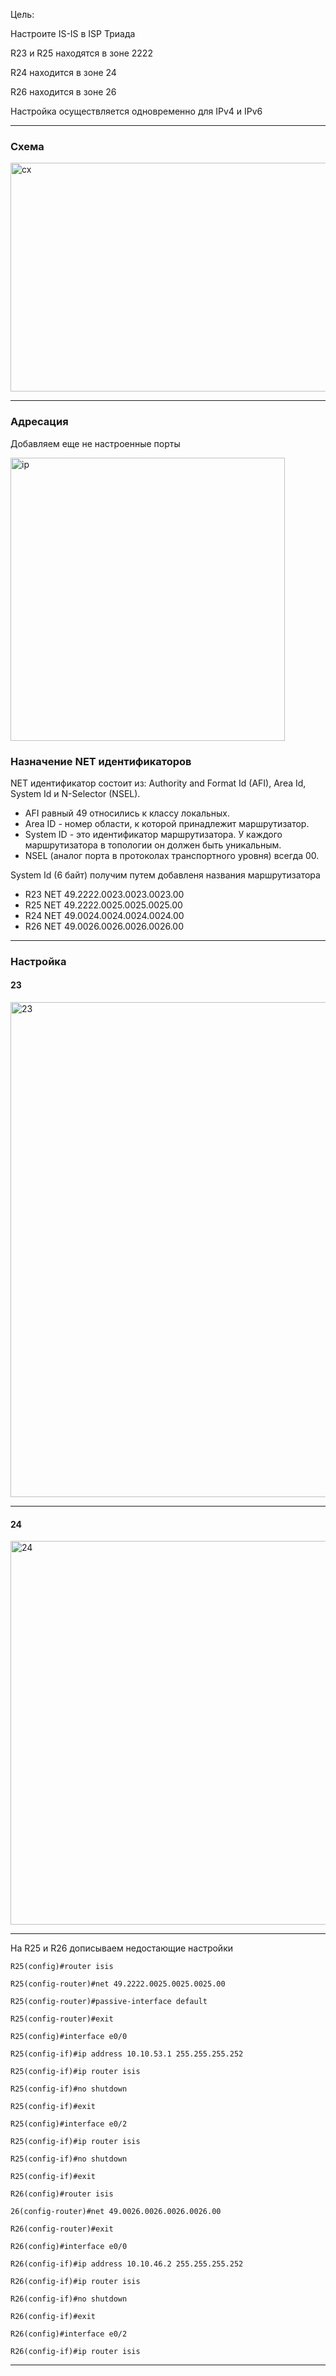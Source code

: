 Цель: 

Настроите IS-IS в ISP Триада

R23 и R25 находятся в зоне 2222

R24 находится в зоне 24

R26 находится в зоне 26

Настройка осуществляется одновременно для IPv4 и IPv6


---
### Схема

<img width="510" height="366" alt="сх" src="https://github.com/user-attachments/assets/03c3c660-0956-46da-83b3-b19deb813717" />

---
### Адресация

Добавляем еще не настроенные порты

<img width="439" height="453" alt="ip" src="https://github.com/user-attachments/assets/649c59e6-4c58-457a-96c4-e8a53253b62d" />



### Назначение NET идентификаторов
NET идентификатор состоит из: Authority and Format Id (AFI), Area Id, System Id и N-Selector (NSEL).

* AFI равный 49 относились к классу локальных.
* Area ID - номер области, к которой принадлежит маршрутизатор.
* System ID - это идентификатор маршрутизатора. У каждого маршрутизатора в топологии он должен быть уникальным.
* NSEL (аналог порта в протоколах транспортного уровня) всегда 00.

System Id (6 байт) получим путем добавленя названия маршрутизатора

* R23 NET 49.2222.0023.0023.0023.00
* R25 NET 49.2222.0025.0025.0025.00
* R24 NET 49.0024.0024.0024.0024.00
* R26 NET 49.0026.0026.0026.0026.00

---
### Настройка

#### 23 

<img width="957" height="792" alt="23" src="https://github.com/user-attachments/assets/c55f35f7-cc71-4b4e-95f3-23aaeef50858" />

---
#### 24

<img width="959" height="614" alt="24" src="https://github.com/user-attachments/assets/0f85a39c-3e21-49af-b0da-8645e7567540" />

---

На R25 и R26 дописываем недостающие настройки 

```R25(config)#router isis```

```R25(config-router)#net 49.2222.0025.0025.0025.00```

```R25(config-router)#passive-interface default```

```R25(config-router)#exit```

```R25(config)#interface e0/0```

```R25(config-if)#ip address 10.10.53.1 255.255.255.252```

```R25(config-if)#ip router isis```

```R25(config-if)#no shutdown```

```R25(config-if)#exit```

```R25(config)#interface e0/2```

```R25(config-if)#ip router isis```

```R25(config-if)#no shutdown```

```R25(config-if)#exit```



```R26(config)#router isis```

```26(config-router)#net 49.0026.0026.0026.0026.00```

```R26(config-router)#exit```

```R26(config)#interface e0/0```

```R26(config-if)#ip address 10.10.46.2 255.255.255.252```

```R26(config-if)#ip router isis```

```R26(config-if)#no shutdown```

```R26(config-if)#exit```

```R26(config)#interface e0/2```

```R26(config-if)#ip router isis```


---




